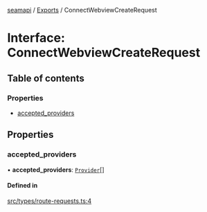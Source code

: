 [seamapi](../README.md) / [Exports](../modules.md) / ConnectWebviewCreateRequest

# Interface: ConnectWebviewCreateRequest

## Table of contents

### Properties

- [accepted\_providers](ConnectWebviewCreateRequest.md#accepted_providers)

## Properties

### accepted\_providers

• **accepted\_providers**: [`Provider`](../enums/Provider.md)[]

#### Defined in

[src/types/route-requests.ts:4](https://github.com/hello-seam/seamapi-javascript/blob/main/src/types/route-requests.ts#L4)
